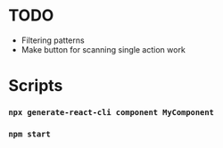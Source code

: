 # TODO
- Filtering patterns
- Make button for scanning single action work

# Scripts
### `npx generate-react-cli component MyComponent`
### `npm start`
